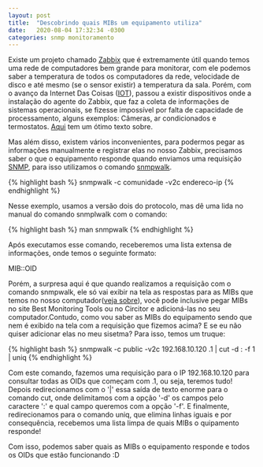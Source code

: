 ```yaml
---
layout: post
title:  "Descobrindo quais MIBs um equipamento utiliza"
date:   2020-08-04 17:32:34 -0300
categories: snmp monitoramento
---
```


Existe um projeto chamado [Zabbix] que é extremamente útil quando temos uma rede de computadores bem grande para monitorar, com ele podemos saber a temperatura de todos os computadores da rede, velocidade de disco e até mesmo (se o sensor existir) a temperatura da sala.
Porém, com o avanço da Internet Das Coisas ([IOT]), passou a existir dispositivos onde a instalação do agente do Zabbix, que faz a coleta de informações de sistemas operacionais, se fizesse impossível por falta de capacidade de processamento, alguns exemplos: Câmeras, ar condicionados e termostatos. [Aqui] tem um ótimo texto sobre.

Mas além disso, existem vários inconvenientes, para podermos pegar as informações manualmente e registrar elas no nosso Zabbix, precisamos saber o que o equipamento responde quando enviamos uma requisição [SNMP], para isso utilizamos o comando [snmpwalk].

{% highlight bash %}
snmpwalk -c comunidade -v2c endereco-ip
{% endhighlight %}

Nesse exemplo, usamos a versão dois do protocolo, mas dê uma lida no manual do comando snmplwalk com o comando:

{% highlight bash %}
man snmpwalk
{% endhighlight %}

Após executamos esse comando, receberemos uma lista extensa de informações, onde temos o seguinte formato:

MIB::OID

Porém, a surpresa aqui é que quando realizamos a requisição com o comando snmpwalk, ele só vai exibir na tela as respostas para as MIBs que temos no nosso computador([veja sobre]), você pode inclusive pegar MIBs no site Best Monitoring Tools ou no Circitor e adicioná-las no seu computador.Contudo, como vou saber as MIBs do equipamento sendo que nem é exibido na tela com a requisição que fizemos acima? E se eu não quiser adicionar elas no meu sisetma? Para isso, temos um truque:

{% highlight bash %}
snmpwalk -c public -v2c 192.168.10.120 .1 | cut -d : -f 1 | uniq
{% endhighlight %}

Com este comando, fazemos uma requisição para o IP 192.168.10.120 para consultar todas as OIDs que começam com .1, ou seja, teremos tudo! Depois redirecionamos com o '|' essa saída de texto enorme para o comando cut, onde delimitamos com a opção '-d' os campos pelo caractere ':' e qual campo queremos com a opção '-f'. E finalmente, redirecionamos para o comando uniq, que elimina linhas iguais e por consequência, recebemos uma lista limpa de quais MIBs o quipamento responde!

Com isso, podemos saber quais as MIBs o equipamento responde e todos os OIDs que estão funcionando :D

[Zabbix]: https://www.zabbix.com/br/
[IOT]: https://pt.wikipedia.org/wiki/Internet_das_coisas
[Aqui]: https://errc.sbc.org.br/2020/papers/ST_IC2_2_SNMP_Industriais.pdf
[SNMP]: https://www.gta.ufrj.br/grad/10_1/snmp/snmp.htm
[snmpwalk]: http://www.net-snmp.org/docs/man/snmpwalk.html
[veja sobre]: https://meuladodigital.com.br/2020/04/23/carregando-novas-mibs-no-linux/
